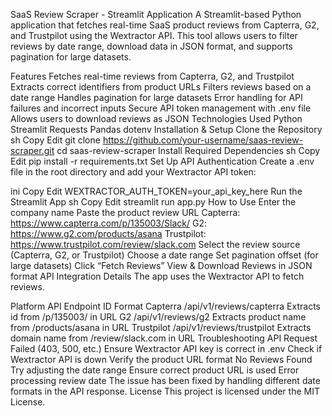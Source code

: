 SaaS Review Scraper - Streamlit Application
A Streamlit-based Python application that fetches real-time SaaS product reviews from Capterra, G2, and Trustpilot using the Wextractor API.
This tool allows users to filter reviews by date range, download data in JSON format, and supports pagination for large datasets.

Features
Fetches real-time reviews from Capterra, G2, and Trustpilot
Extracts correct identifiers from product URLs
Filters reviews based on a date range
Handles pagination for large datasets
Error handling for API failures and incorrect inputs
Secure API token management with .env file
Allows users to download reviews as JSON
Technologies Used
Python
Streamlit
Requests
Pandas
dotenv
Installation & Setup
Clone the Repository
sh
Copy
Edit
git clone https://github.com/your-username/saas-review-scraper.git
cd saas-review-scraper
Install Required Dependencies
sh
Copy
Edit
pip install -r requirements.txt
Set Up API Authentication
Create a .env file in the root directory and add your Wextractor API token:

ini
Copy
Edit
WEXTRACTOR_AUTH_TOKEN=your_api_key_here
Run the Streamlit App
sh
Copy
Edit
streamlit run app.py
How to Use
Enter the company name
Paste the product review URL
Capterra: https://www.capterra.com/p/135003/Slack/
G2: https://www.g2.com/products/asana
Trustpilot: https://www.trustpilot.com/review/slack.com
Select the review source (Capterra, G2, or Trustpilot)
Choose a date range
Set pagination offset (for large datasets)
Click “Fetch Reviews”
View & Download Reviews in JSON format
API Integration Details
The app uses the Wextractor API to fetch reviews.

Platform	API Endpoint	ID Format
Capterra	/api/v1/reviews/capterra	Extracts id from /p/135003/ in URL
G2	/api/v1/reviews/g2	Extracts product name from /products/asana in URL
Trustpilot	/api/v1/reviews/trustpilot	Extracts domain name from /review/slack.com in URL
Troubleshooting
API Request Failed (403, 500, etc.)
Ensure Wextractor API key is correct in .env
Check if Wextractor API is down
Verify the product URL format
No Reviews Found
Try adjusting the date range
Ensure correct product URL is used
Error processing review date
The issue has been fixed by handling different date formats in the API response.
License
This project is licensed under the MIT License.
